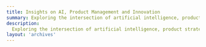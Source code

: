 ```yaml
---
title: Insights on AI, Product Management and Innovation
summary: Exploring the intersection of artificial intelligence, product strategy and industry trends
description:
  Exploring the intersection of artificial intelligence, product strategy and industry trends
layout: 'archives'
---
```

